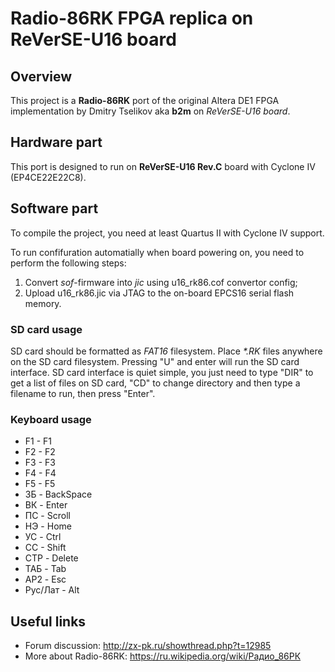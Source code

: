 # Radio-86RK FPGA replica on ReVerSE-U16 board

## Overview

This project is a **Radio-86RK** port of the original Altera DE1 FPGA implementation by Dmitry Tselikov aka **b2m** on *ReVerSE-U16 board*.

## Hardware part

This port is designed to run on **ReVerSE-U16 Rev.C** board with Cyclone IV (EP4CE22E22C8).

## Software part

To compile the project, you need at least Quartus II with Cyclone IV support.

To run confifuration automatially when board powering on, you need to perform the following steps:

1. Convert *sof*-firmware into *jic* using u16_rk86.cof convertor config;
2. Upload u16_rk86.jic via JTAG to the on-board EPCS16 serial flash memory.

### SD card usage

SD card should be formatted as _FAT16_ filesystem. Place _*.RK_ files anywhere on the SD card filesystem.
Pressing "U" and enter will run the SD card interface.
SD card interface is quiet simple, you just need to type "DIR" to get a list of files on SD card, "CD" to change directory and 
then type a filename to run, then press "Enter".

### Keyboard usage

* F1 - F1
* F2 - F2
* F3 - F3
* F4 - F4
* F5 - F5
* ЗБ - BackSpace
* ВК - Enter
* ПС - Scroll
* НЭ - Home
* УС - Ctrl
* CC - Shift
* СТР - Delete
* ТАБ - Tab
* АР2 - Esc
* Рус/Лат - Alt

## Useful links

* Forum discussion: http://zx-pk.ru/showthread.php?t=12985 
* More about Radio-86RK: https://ru.wikipedia.org/wiki/Радио_86РК
